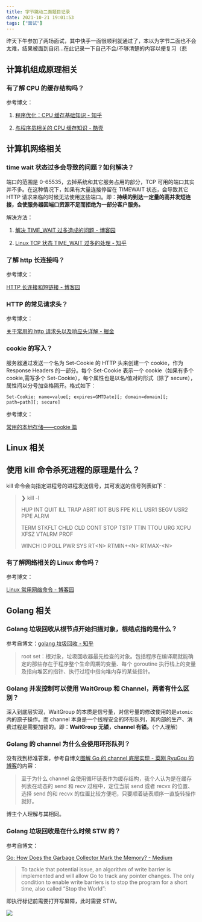 ```yaml
---
title: 字节跳动二面题目记录
date: 2021-10-21 19:01:53
tags: ["面试"]
---
```


昨天下午参加了两场面试，其中快手一面很顺利就通过了，本以为字节二面也不会太难，结果被面到自闭...在此记录一下自己不会/不够清楚的内容以便复习（悲

## 计算机组成原理相关

### 有了解 CPU 的缓存结构吗？

参考博文：

1. [程序优化：CPU 缓存基础知识 - 知乎](https://zhuanlan.zhihu.com/p/80672073)

1. [与程序员相关的 CPU 缓存知识 - 酷壳](https://coolshell.cn/articles/20793.html)

## 计算机网络相关

### time wait 状态过多会导致的问题？如何解决？

端口的范围是 0-65535，去掉系统和其它服务占用的部分，TCP 可用的端口其实并不多。在这种情况下，如果有大量连接停留在 TIMEWAIT 状态，会导致其它 HTTP 请求来临的时候无法使用这些端口。即：**持续的到达一定量的高并发短连接，会使服务器因端口资源不足而拒绝为一部分客户服务。**

解决方法：

1. [解决 TIME_WAIT 过多造成的问题 - 博客园](https://www.cnblogs.com/dadonggg/p/8778318.html)

2. [Linux TCP 状态 TIME_WAIT 过多的处理 - 知乎](https://zhuanlan.zhihu.com/p/45102654)

### 了解 http 长连接吗？

参考博文：

[HTTP 长连接和短链接 - 博客园](https://www.cnblogs.com/0201zcr/p/4694945.html)

### HTTP 的常见请求头？

参考博文：

[关于常用的 http 请求头以及响应头详解 - 掘金](https://juejin.cn/post/6844903745004765198)

### cookie 的写入？

服务器通过发送一个名为 Set-Cookie 的 HTTP 头来创建一个 cookie，作为 Response Headers 的一部分。每个 Set-Cookie 表示一个 cookie（如果有多个 cookie,需写多个 Set-Cookie），每个属性也是以名/值对的形式（除了 secure），属性间以分号加空格隔开。格式如下：

```
Set-Cookie: name=value[; expires=GMTDate][; domain=domain][; path=path][; secure]
```

参考博文：

[常用的本地存储——cookie 篇](https://segmentfault.com/a/1190000004743454)

## Linux 相关

## 使用 kill 命令杀死进程的原理是什么？

kill 命令会向指定进程号的进程发送信号，其可发送的信号列表如下：

> ❯ kill -l
>
> HUP INT QUIT ILL TRAP ABRT IOT BUS FPE KILL USR1 SEGV USR2 PIPE ALRM
>
> TERM STKFLT CHLD CLD CONT STOP TSTP TTIN TTOU URG XCPU XFSZ VTALRM PROF
>
> WINCH IO POLL PWR SYS RT\<N> RTMIN+\<N> RTMAX-\<N>

### 有了解网络相关的 Linux 命令吗？

参考博文：

[Linux 常用网络命令 - 博客园](https://www.cnblogs.com/klb561/p/9074278.html)

## Golang 相关

### Golang 垃圾回收从根节点开始扫描对象，根结点指的是什么？

参考自博文：[golang 垃圾回收 - 知乎](https://zhuanlan.zhihu.com/p/384900580)

> root set：根对象，垃圾回收器最先检查的对象。包括程序在编译期就能确定的那些存在于程序整个生命周期的变量、每个 goroutine 执行栈上的变量及指向堆区的指针、执行过程中指向堆内存的某些指针。

### Golang 并发控制可以使用 WaitGroup 和 Channel，两者有什么区别？

深入到底层实现，WaitGroup 的本质是信号量，对信号量的修改使用的是`atomic`内的原子操作。而 channel 本身是一个线程安全的环形队列，其内部的生产、消费过程是需要加锁的。即：**WaitGroup 无锁，channel 有锁。**（个人理解）

### Golang 的 channel 为什么会使用环形队列？

没有找到标准答案，参考自博文[图解 Go 的 channel 底层实现 - 菜刚 RyuGou 的博客](https://i6448038.github.io/2019/04/11/go-channel/)的内容：

> 至于为什么 channel 会使用循环链表作为缓存结构，我个人认为是在缓存列表在动态的 send 和 recv 过程中，定位当前 send 或者 recvx 的位置、选择 send 的和 recvx 的位置比较方便吧，只要顺着链表顺序一直旋转操作就好。

博主个人理解与其相同。

### Golang 垃圾回收是在什么时候 STW 的？

参考自博文：

[Go: How Does the Garbage Collector Mark the Memory? - Medium](https://medium.com/a-journey-with-go/go-how-does-the-garbage-collector-mark-the-memory-72cfc12c6976)

> To tackle that potential issue, an algorithm of write barrier is implemented and will allow Go to track any pointer changes. The only condition to enable write barriers is to stop the program for a short time, also called “Stop the World”:

即执行标记前需要打开写屏障，此时需要 STW。

![](https://rmt.ladydaily.com/fetch/allwens-work/storage/1_T16GKkEkxfswmCiHTNpwhQ.png?w=1280)
